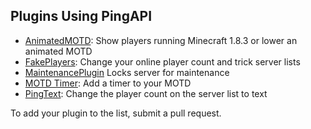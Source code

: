 ## Plugins Using PingAPI
- [AnimatedMOTD](https://www.spigotmc.org/resources/animatedmotd.67771/): Show players running Minecraft 1.8.3 or lower an animated MOTD
- [FakePlayers](https://www.spigotmc.org/resources/fakeplayers.67575/): Change your online player count and trick server lists
- [MaintenancePlugin](https://www.spigotmc.org/resources/maintenanceplugin.8328/) Locks server for maintenance
- [MOTD Timer](https://www.spigotmc.org/resources/motd-timer.15829/): Add a timer to your MOTD
- [PingText](https://www.spigotmc.org/resources/pingtext.67597/): Change the player count on the server list to text

To add your plugin to the list, submit a pull request.
